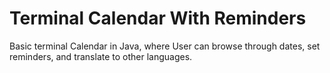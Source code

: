 # Terminal Calendar With Reminders
 Basic terminal Calendar in Java, where User can browse through dates, set reminders, and translate to other languages.  
